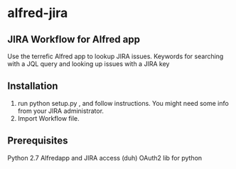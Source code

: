 alfred-jira
===========

JIRA Workflow for Alfred app
----------------------------

Use the terrefic Alfred app to lookup JIRA issues. Keywords for searching with a JQL query and looking up issues with a JIRA key


Installation
------------

1. run python setup.py , and follow instructions. You might need some info from your JIRA administrator.
2. Import Workflow file.

Prerequisites
-------------

Python 2.7
Alfredapp and JIRA access (duh)
OAuth2 lib for python
